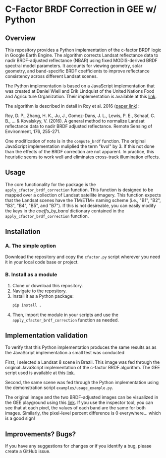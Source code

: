 # C-Factor BRDF Correction in GEE w/ Python

## Overview

This repository provides a Python implementation of the c-factor BRDF logic in Google Earth Engine. The algorithm corrects Landsat reflectance data to nadir BRDF-adjusted reflectance (NBAR) using fixed MODIS-derived BRDF spectral model parameters. It accounts for viewing geometry, solar geometry, and band-specific BRDF coefficients to improve reflectance consistency across different Landsat scenes.

The Python implementation is based on a JavaScript implementation that was created at Daniel Wiell and Erik Lindquist of the United Nations Food and Agriculture Organization. Their implementation is available at this [link](https://code.earthengine.google.com/0bf07da7cdab0d0ae90962e9259ce8ec).

The algorithm is described in detail in Roy et al. 2016 ([paper link](https://www.sciencedirect.com/science/article/pii/S0034425716300220)): 

Roy, D. P., Zhang, H. K., Ju, J., Gomez-Dans, J. L., Lewis, P. E., Schaaf, C. B., ... & Kovalskyy, V. (2016). A general method to normalize Landsat reflectance data to nadir BRDF adjusted reflectance. Remote Sensing of Environment, 176, 255-271.

One modification of note is in the `compute_brdf` function. The original JavaScript implementation muliplied the term "kvol" by 3. If this not done than the effects of the BRDF correction are not apparent. In practice, this heuristic seems to work well and eliminates cross-track illumination effects.

## Usage

The core functionality for the package is the `apply_cfactor_brdf_correction` function. This function is designed to be mapped over a collection of Landsat satellite imagery. This function expects that the Landsat scenes have the TM/ETM+ naming scheme (i.e., "B1", "B2", "B3", "B4", "B5", and "B7"). If this is not desireable, you can easily modify the keys in the *coeffs_by_band* dictionary contained in the `apply_cfactor_brdf_correction` function.

## Installation

### A. The simple option

Download the repository and copy the `cfactor.py` script wherever you need it in your local code base or project. 

### B. Install as a module

1. Clone or download this repository.
2. Navigate to the repository.
3. Install it as a Python package:
   ```bash
   pip install .
4. Then, import the module in your scripts and use the `apply_cfactor_brdf_correction` function as needed.

## Implementation validation

To verify that this Python implementation produces the same results as as the JavaScript implementation a small test was conducted 

First, I selected a Landsat 8 scene in Brazil. This image was fed through the original JavaScript implementation of the c-factor BRDF algorithm. The GEE script used is available at this [link](https://code.earthengine.google.com/dadb5bffce05dc52f282b9e0688acd79).

Second, the same scene was fed through the Python implementation using the demonstration script `examples/usage_example.py`. 

The original image and the two BRDF-adjusted images can be visualized in the GEE playground using this [link](https://code.earthengine.google.com/07f30bed958fea3ed43446993a699200). If you use the inspector tool, you can see that at each pixel, the values of each band are the same for both images. Similarly, the pixel-level percent difference is 0 everywhere... which is a good sign!

## Improvements? Bugs?

If you have any suggestions for changes or if you identify a bug, please create a GitHub issue.
